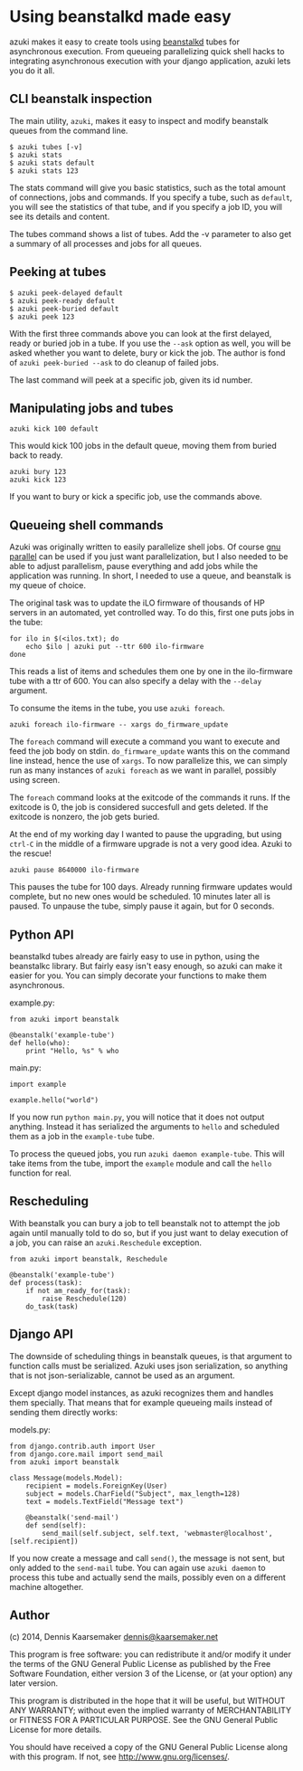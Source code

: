 Using beanstalkd made easy
==========================

azuki makes it easy to create tools using
[beanstalkd](http://kr.github.io/beanstalkd/) tubes for asynchronous execution.
From queueing parallelizing quick shell hacks to integrating asynchronous
execution with your django application, azuki lets you do it all.

CLI beanstalk inspection
------------------------

The main utility, `azuki`, makes it easy to inspect and modify beanstalk queues
from the command line.

```
$ azuki tubes [-v]
$ azuki stats
$ azuki stats default
$ azuki stats 123
```

The stats command will give you basic statistics, such as the total amount of
connections, jobs and commands.  If you specify a tube, such as `default`, you
will see the statistics of that tube, and if you specify a job ID, you will see
its details and content.

The tubes command shows a list of tubes. Add the -v parameter to also get a
summary of all processes and jobs for all queues.

Peeking at tubes
----------------

```
$ azuki peek-delayed default
$ azuki peek-ready default
$ azuki peek-buried default
$ azuki peek 123
```

With the first three commands above you can look at the first delayed, ready or
buried job in a tube. If you use the `--ask` option as well, you will be asked
whether you want to delete, bury or kick the job. The author is fond of `azuki
peek-buried --ask` to do cleanup of failed jobs.

The last command will peek at a specific job, given its id number.

Manipulating jobs and tubes
---------------------------

`azuki kick 100 default`

This would kick 100 jobs in the default queue, moving them from buried back to
ready.

```
azuki bury 123
azuki kick 123
```

If you want to bury or kick a specific job, use the commands above.

Queueing shell commands
-----------------------
Azuki was originally written to easily parallelize shell jobs. Of course [gnu
parallel](http://www.gnu.org/software/parallel/) can be used if you just want
parallelization, but I also needed to be able to adjust parallelism, pause
everything and add jobs while the application was running. In short, I needed
to use a queue, and beanstalk is my queue of choice.

The original task was to update the iLO firmware of thousands of HP servers in
an automated, yet controlled way. To do this, first one puts jobs in the tube:

```
for ilo in $(<ilos.txt); do
    echo $ilo | azuki put --ttr 600 ilo-firmware
done
```

This reads a list of items and schedules them one by one in the ilo-firmware
tube with a ttr of 600. You can also specify a delay with the `--delay`
argument.

To consume the items in the tube, you use `azuki foreach`.

`azuki foreach ilo-firmware -- xargs do_firmware_update`

The `foreach` command will execute a command you want to execute and feed the
job body on stdin. `do_firmware_update` wants this on the command line instead,
hence the use of `xargs`. To now parallelize this, we can simply run as many
instances of `azuki foreach` as we want in parallel, possibly using screen.

The `foreach` command looks at the exitcode of the commands it runs. If the
exitcode is 0, the job is considered succesfull and gets deleted. If the
exitcode is nonzero, the job gets buried.

At the end of my working day I wanted to pause the upgrading, but using
`ctrl-C` in the middle of a firmware upgrade is not a very good idea. Azuki to
the rescue!

`azuki pause 8640000 ilo-firmware`

This pauses the tube for 100 days. Already running firmware updates would
complete, but no new ones would be scheduled. 10 minutes later all is paused.
To unpause the tube, simply pause it again, but for 0 seconds.

Python API
----------
beanstalkd tubes already are fairly easy to use in python, using the beanstalkc
library. But fairly easy isn't easy enough, so azuki can make it easier for
you. You can simply decorate your functions to make them asynchronous.

example.py:
```
from azuki import beanstalk

@beanstalk('example-tube')
def hello(who):
    print "Hello, %s" % who
```

main.py:
```
import example

example.hello("world")
```

If you now run `python main.py`, you will notice that it does not output
anything. Instead it has serialized the arguments to `hello` and scheduled them
as a job in the `example-tube` tube.

To process the queued jobs, you run `azuki daemon example-tube`. This will take
items from the tube, import the `example` module and call the `hello` function
for real.

Rescheduling
------------
With beanstalk you can bury a job to tell beanstalk not to attempt the job
again until manually told to do so, but if you just want to delay execution of
a job, you can raise an `azuki.Reschedule` exception.

```
from azuki import beanstalk, Reschedule

@beanstalk('example-tube')
def process(task):
    if not am_ready_for(task):
        raise Reschedule(120)
    do_task(task)
```

Django API
----------
The downside of scheduling things in beanstalk queues, is that argument to
function calls must be serialized. Azuki uses json serialization, so anything
that is not json-serializable, cannot be used as an argument.

Except django model instances, as azuki recognizes them and handles them
specially. That means that for example queueing mails instead of sending them
directly works:

models.py:
```
from django.contrib.auth import User
from django.core.mail import send_mail
from azuki import beanstalk

class Message(models.Model):
    recipient = models.ForeignKey(User)
    subject = models.CharField("Subject", max_length=128)
    text = models.TextField("Message text")

    @beanstalk('send-mail')
    def send(self):
        send_mail(self.subject, self.text, 'webmaster@localhost', [self.recipient])
```

If you now create a message and call `send()`, the message is not sent, but
only added to the `send-mail` tube. You can again use `azuki daemon` to process
this tube and actually send the mails, possibly even on a different machine
altogether.

Author
------
(c) 2014, Dennis Kaarsemaker <dennis@kaarsemaker.net>

This program is free software: you can redistribute it and/or modify
it under the terms of the GNU General Public License as published by
the Free Software Foundation, either version 3 of the License, or
(at your option) any later version.

This program is distributed in the hope that it will be useful,
but WITHOUT ANY WARRANTY; without even the implied warranty of
MERCHANTABILITY or FITNESS FOR A PARTICULAR PURPOSE.  See the
GNU General Public License for more details.

You should have received a copy of the GNU General Public License
along with this program.  If not, see <http://www.gnu.org/licenses/>.
